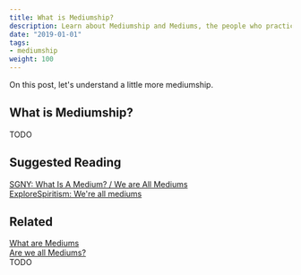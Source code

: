 ```yaml
---
title: What is Mediumship?
description: Learn about Mediumship and Mediums, the people who practice mediumship.
date: "2019-01-01"
tags:
- mediumship
weight: 100
---
```


On this post, let's understand a little more mediumship.

## What is Mediumship?
TODO 


## Suggested Reading
[SGNY: What Is A Medium? / We are All Mediums](http://www.sgny.org/spiritism-guide/mediumship/a-medium/)  
[ExploreSpiritism: We're all mediums](http://www.explorespiritism.com/Science_Mediumship_We're%20All_Intro.htm)  

## Related
[What are Mediums](../mediums)  
[Are we all Mediums?](../why)  
TODO
